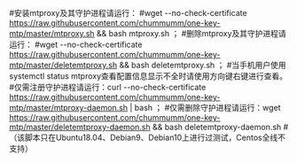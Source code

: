 #安装mtproxy及其守护进程请运行：
#wget --no-check-certificate https://raw.githubusercontent.com/chummumm/one-key-mtp/master/mtproxy.sh && bash mtproxy.sh  ；
#删除mtproxy及其守护进程请运行：
#wget --no-check-certificate https://raw.githubusercontent.com/chummumm/one-key-mtp/master/deletemtproxy.sh && bash deletemtproxy.sh ；
#当手机用户使用systemctl status mtproxy查看配置信息显示不全时请使用方向键右键进行查看。
#仅需注册守护进程请运行：curl --no-check-certificate https://raw.githubusercontent.com/chummumm/one-key-mtp/master/mtproxy-daemon.sh | bash ；
#仅需删除守护进程请运行：wget https://raw.githubusercontent.com/chummumm/one-key-mtp/master/deletemtproxy-daemon.sh && bash deletemtproxy-daemon.sh
#（该脚本只在Ubuntu18.04、Debian9、Debian10上进行过测试，Centos全线不支持）
